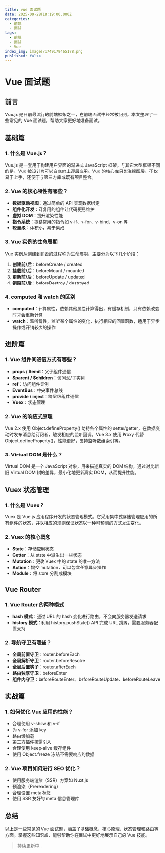 ```yaml
---
title: vue 面试题
date: 2025-09-28T18:19:00.000Z
categories: 
  - 前端
  - 面试
tags:
  - 前端
  - 面试
  - Vue
index_img: images/1749179465178.png
published: false
---
```


# Vue 面试题

## 前言

Vue.js 是目前最流行的前端框架之一，在前端面试中经常被问到。本文整理了一些常见的 Vue 面试题，帮助大家更好地准备面试。

## 基础篇

### 1. 什么是 Vue.js？

Vue.js 是一套用于构建用户界面的渐进式 JavaScript 框架。与其它大型框架不同的是，Vue 被设计为可以自底向上逐层应用。Vue 的核心库只关注视图层，不仅易于上手，还便于与第三方库或既有项目整合。

### 2. Vue 的核心特性有哪些？

- **数据驱动视图**：通过简单的 API 实现数据绑定
- **组件化开发**：可复用的组件让代码更易维护
- **虚拟 DOM**：提升渲染性能
- **指令系统**：提供常用的指令如 v-if、v-for、v-bind、v-on 等
- **轻量级**：体积小，易于集成

### 3. Vue 实例的生命周期

Vue 实例从创建到销毁的过程称为生命周期，主要分为以下几个阶段：

1. **创建前/后**：beforeCreate / created
2. **挂载前/后**：beforeMount / mounted
3. **更新前/后**：beforeUpdate / updated
4. **销毁前/后**：beforeDestroy / destroyed

### 4. computed 和 watch 的区别

- **computed**：计算属性，依赖其他属性计算得出，有缓存机制，只有依赖改变时才会重新计算
- **watch**：监听属性，监听某个属性的变化，执行相应的回调函数，适用于异步操作或开销较大的操作

## 进阶篇

### 1. Vue 组件间通信方式有哪些？

- **props / $emit**：父子组件通信
- **$parent / $children**：访问父/子实例
- **ref**：访问组件实例
- **EventBus**：中央事件总线
- **provide / inject**：跨层级组件通信
- **Vuex**：状态管理

### 2. Vue 的响应式原理

Vue 2.x 使用 Object.defineProperty() 劫持各个属性的 setter/getter，在数据变动时发布消息给订阅者，触发相应的监听回调。Vue 3.x 使用 Proxy 代替 Object.defineProperty()，性能更好，支持监听数组索引等。

### 3. Virtual DOM 是什么？

Virtual DOM 是一个 JavaScript 对象，用来描述真实的 DOM 结构。通过对比新旧 Virtual DOM 树的差异，最小化地更新真实 DOM，从而提升性能。

## Vuex 状态管理

### 1. 什么是 Vuex？

Vuex 是 Vue.js 应用程序开发的状态管理模式。它采用集中式存储管理应用的所有组件的状态，并以相应的规则保证状态以一种可预测的方式发生变化。

### 2. Vuex 的核心概念

- **State**：存储应用状态
- **Getter**：从 state 中派生出一些状态
- **Mutation**：更改 Vuex 中的 state 的唯一方法
- **Action**：提交 mutation，可以包含任意异步操作
- **Module**：将 store 分割成模块

## Vue Router

### 1. Vue Router 的两种模式

- **hash 模式**：通过 URL 的 hash 变化进行路由，不会向服务器发送请求
- **history 模式**：利用 history.pushState() API 完成 URL 跳转，需要服务器配置支持

### 2. 导航守卫有哪些？

- **全局前置守卫**：router.beforeEach
- **全局解析守卫**：router.beforeResolve
- **全局后置钩子**：router.afterEach
- **路由独享守卫**：beforeEnter
- **组件内守卫**：beforeRouteEnter、beforeRouteUpdate、beforeRouteLeave

## 实战篇

### 1. 如何优化 Vue 应用的性能？

- 合理使用 v-show 和 v-if
- 为 v-for 添加 key
- 路由懒加载
- 第三方插件按需引入
- 合理使用 keep-alive 缓存组件
- 使用 Object.freeze 冻结不需要响应的数据

### 2. Vue 项目如何进行 SEO 优化？

- 使用服务端渲染（SSR）方案如 Nuxt.js
- 预渲染（Prerendering）
- 合理设置 meta 标签
- 使用 SSR 友好的 meta 信息管理库

## 总结

以上是一些常见的 Vue 面试题，涵盖了基础概念、核心原理、状态管理和路由等方面。掌握这些知识点，能够帮助你在面试中更好地展示自己的 Vue 技能。

> 持续更新中...
